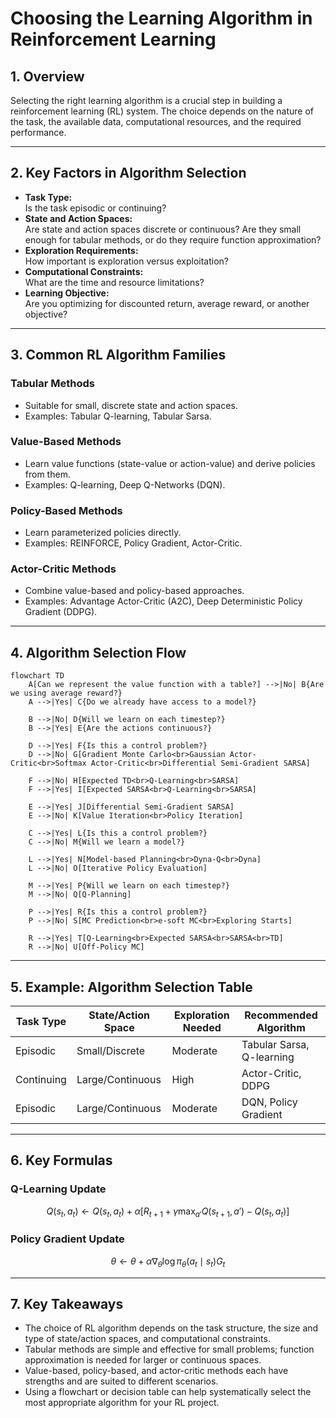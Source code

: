 # Choosing the Learning Algorithm in Reinforcement Learning

## 1. Overview

Selecting the right learning algorithm is a crucial step in building a reinforcement learning (RL) system. The choice depends on the nature of the task, the available data, computational resources, and the required performance.

---

## 2. Key Factors in Algorithm Selection

- **Task Type:**  
  Is the task episodic or continuing?
- **State and Action Spaces:**  
  Are state and action spaces discrete or continuous? Are they small enough for tabular methods, or do they require function approximation?
- **Exploration Requirements:**  
  How important is exploration versus exploitation?
- **Computational Constraints:**  
  What are the time and resource limitations?
- **Learning Objective:**  
  Are you optimizing for discounted return, average reward, or another objective?

---

## 3. Common RL Algorithm Families

### Tabular Methods

- Suitable for small, discrete state and action spaces.
- Examples: Tabular Q-learning, Tabular Sarsa.

### Value-Based Methods

- Learn value functions (state-value or action-value) and derive policies from them.
- Examples: Q-learning, Deep Q-Networks (DQN).

### Policy-Based Methods

- Learn parameterized policies directly.
- Examples: REINFORCE, Policy Gradient, Actor-Critic.

### Actor-Critic Methods

- Combine value-based and policy-based approaches.
- Examples: Advantage Actor-Critic (A2C), Deep Deterministic Policy Gradient (DDPG).

---

## 4. Algorithm Selection Flow

```mermaid
flowchart TD
    A[Can we represent the value function with a table?] -->|No| B{Are we using average reward?}
    A -->|Yes| C{Do we already have access to a model?}
    
    B -->|No| D{Will we learn on each timestep?}
    B -->|Yes| E{Are the actions continuous?}
    
    D -->|Yes| F{Is this a control problem?}
    D -->|No| G[Gradient Monte Carlo<br>Gaussian Actor-Critic<br>Softmax Actor-Critic<br>Differential Semi-Gradient SARSA]
    
    F -->|No| H[Expected TD<br>Q-Learning<br>SARSA]
    F -->|Yes| I[Expected SARSA<br>Q-Learning<br>SARSA]
    
    E -->|Yes| J[Differential Semi-Gradient SARSA]
    E -->|No| K[Value Iteration<br>Policy Iteration]
    
    C -->|Yes| L{Is this a control problem?}
    C -->|No| M{Will we learn a model?}
    
    L -->|Yes| N[Model-based Planning<br>Dyna-Q<br>Dyna]
    L -->|No| O[Iterative Policy Evaluation]
    
    M -->|Yes| P{Will we learn on each timestep?}
    M -->|No| Q[Q-Planning]
    
    P -->|Yes| R{Is this a control problem?}
    P -->|No| S[MC Prediction<br>e-soft MC<br>Exploring Starts]
    
    R -->|Yes| T[Q-Learning<br>Expected SARSA<br>SARSA<br>TD]
    R -->|No| U[Off-Policy MC]
```

---

## 5. Example: Algorithm Selection Table

| Task Type  | State/Action Space | Exploration Needed | Recommended Algorithm     |
| ---------- | ------------------ | ------------------ | ------------------------- |
| Episodic   | Small/Discrete     | Moderate           | Tabular Sarsa, Q-learning |
| Continuing | Large/Continuous   | High               | Actor-Critic, DDPG        |
| Episodic   | Large/Continuous   | Moderate           | DQN, Policy Gradient      |

---

## 6. Key Formulas

### Q-Learning Update

$$
Q(s_t, a_t) \leftarrow Q(s_t, a_t) + \alpha \left[ R_{t+1} + \gamma \max_{a'} Q(s_{t+1}, a') - Q(s_t, a_t) \right]
$$

### Policy Gradient Update

$$
\theta \leftarrow \theta + \alpha \nabla_\theta \log \pi_\theta(a_t \mid s_t) G_t
$$

---

## 7. Key Takeaways

- The choice of RL algorithm depends on the task structure, the size and type of state/action spaces, and computational constraints.
- Tabular methods are simple and effective for small problems; function approximation is needed for larger or continuous spaces.
- Value-based, policy-based, and actor-critic methods each have strengths and are suited to different scenarios.
- Using a flowchart or decision table can help systematically select the most appropriate algorithm for your RL project.
